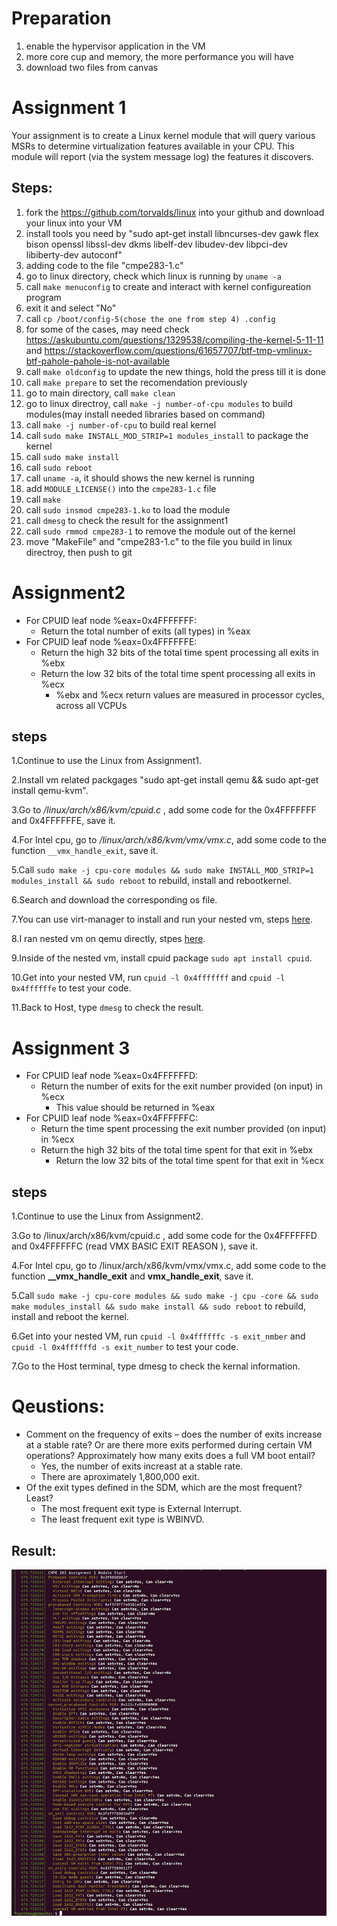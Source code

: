 # Preparation
  1. enable the hypervisor application in the VM
  2. more core cup and memory, the more performance you will have
  3. download two files from canvas
# Assignment 1
Your assignment is to create a Linux kernel module that will query various MSRs to determine virtualization features available in your CPU. This module will report (via the system message log) the features it discovers.

## Steps:

1. fork the https://github.com/torvalds/linux into your github and download your linux into your VM
2. install tools you need by "sudo apt-get install libncurses-dev gawk flex bison openssl libssl-dev dkms libelf-dev libudev-dev libpci-dev libiberty-dev autoconf"
3. adding code to the file "cmpe283-1.c"
4. go to linux directory, check which linux is running by `uname -a`
5. call `make menuconfig` to create and interact with kernel configureation program
6. exit it and select "No"
7. call `cp /boot/config-5(chose the one from step 4) .config`
8. for some of the cases, may need check https://askubuntu.com/questions/1329538/compiling-the-kernel-5-11-11 and https://stackoverflow.com/questions/61657707/btf-tmp-vmlinux-btf-pahole-pahole-is-not-available
9. call `make oldconfig` to update the new things, hold the press till it is done
10. call `make prepare` to set the recomendation previously
11. go to main directory, call `make clean`
12. go to linux directroy, call `make -j number-of-cpu modules` to build modules(may install needed libraries based on command)
13. call `make -j number-of-cpu` to build real kernel
14. call `sudo make INSTALL_MOD_STRIP=1 modules_install` to package the kernel
15. call `sudo make install`
16. call `sudo reboot`
17. call `uname -a`, it should shows the new kernel is running
18. add `MODULE_LICENSE()` into the `cmpe283-1.c` file
19. call `make`
20. call `sudo insmod cmpe283-1.ko` to load the module
21. call `dmesg` to check the result for the assignment1
22. call `sudo rmmod cmpe283-1` to remove the module out of the kernel
23. move "MakeFile" and "cmpe283-1.c" to the file you build in linux directroy, then push to git

# Assignment2
- For CPUID leaf node %eax=0x4FFFFFFF:
  - Return the total number of exits (all types) in %eax
- For CPUID leaf node %eax=0x4FFFFFFE:
  - Return the high 32 bits of the total time spent processing all exits in %ebx
  - Return the low 32 bits of the total time spent processing all exits in %ecx
    - %ebx and %ecx return values are measured in processor cycles, across all VCPUs

## steps

1.Continue to use the Linux from Assignment1.

2.Install vm related packgages "sudo apt-get install qemu && sudo apt-get install qemu-kvm".

3.Go to */linux/arch/x86/kvm/cpuid.c* , add some code for the 0x4FFFFFFF and 0x4FFFFFFE, save it.

4.For Intel cpu, go to */linux/arch/x86/kvm/vmx/vmx.c*, add some code to the function `__vmx_handle_exit`, save it.

5.Call `sudo make -j cpu-core modules && sudo make INSTALL_MOD_STRIP=1 modules_install && sudo reboot` to rebuild, install and rebootkernel.

6.Search and download the corresponding os file.

7.You can use virt-manager to install and run your nested vm, steps [here](https://www.how2shout.com/how-to/qemu-ubuntu-tutorial.html).

8.I ran nested vm on qemu directly, stpes [here](https://techpiezo.com/linux/setup-virtual-machine-using-qemu-in-ubuntu/).

9.Inside of the nested vm, install cpuid package `sudo apt install cpuid`.

10.Get into your nested VM, run `cpuid -l 0x4fffffff` and `cpuid -l 0x4ffffffe` to test your code.

11.Back to Host, type `dmesg` to check the result.

# Assignment 3
- For CPUID leaf node %eax=0x4FFFFFFD:
  - Return the number of exits for the exit number provided (on input) in %ecx
    - This value should be returned in %eax
- For CPUID leaf node %eax=0x4FFFFFFC:
  - Return the time spent processing the exit number provided (on input) in %ecx
  - Return the high 32 bits of the total time spent for that exit in %ebx
    - Return the low 32 bits of the total time spent for that exit in %ecx

## steps
1.Continue to use the Linux from Assignment2.

3.Go to /linux/arch/x86/kvm/cpuid.c , add some code for the 0x4FFFFFFD and 0x4FFFFFFC (read VMX BASIC EXIT REASON ), save it.

4.For Intel cpu, go to /linux/arch/x86/kvm/vmx/vmx.c, add some code to the function **__vmx_handle_exit** and **vmx_handle_exit**, save it.

5.Call `sudo make -j cpu-core modules && sudo make -j cpu -core && sudo make modules_install && sudo make install && sudo reboot` to rebuild, install and reboot the kernel.

6.Get into your nested VM, run `cpuid -l 0x4ffffffc -s exit_nmber` and `cpuid -l 0x4ffffffd -s exit_number` to test your code.

7.Go to the Host terminal, type dmesg to check the kernal information.

# Qeustions:
- Comment on the frequency of exits – does the number of exits increase at a stable rate? Or are there more exits performed during certain VM operations? Approximately how many exits does a full VM boot entail?
  - Yes, the number of exits increast at a stable rate.
  - There are aproximately 1,800,000 exit.
- Of the exit types defined in the SDM, which are the most frequent? Least?
  - The most frequent exit type is External Interrupt.
  - The least frequent exit type is WBINVD.
## Result:

![Image of Result](https://github.com/Handsomenick1/linux/blob/master/cmpe283/Screen%20Shot%202021-11-03%20at%2010.06.20%20AM.png)

